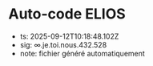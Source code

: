 # Auto-code ELIOS
- ts: 2025-09-12T10:18:48.102Z
- sig: ∞.je.toi.nous.432.528
- note: fichier généré automatiquement